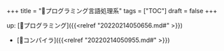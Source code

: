 +++
title = "📂プログラミング言語処理系"
tags = ["TOC"]
draft = false
+++

up: [📂プログラミング]({{<relref "20220214050656.md#" >}})

-   [📝コンパイラ]({{<relref "20220214050955.md#" >}})
